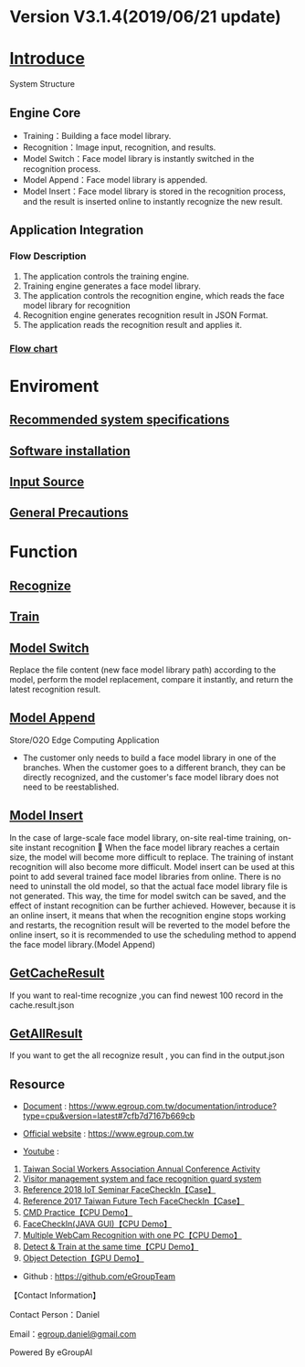# Version V3.1.4(2019/06/21 update)

# [Introduce](https://www.egroup.com.tw/documentation/introduce?type=cpu&version=latest)
System Structure
## Engine Core 
* Training：Building a face model library.
* Recognition：Image input, recognition, and results. 
* Model Switch：Face model library is instantly switched in the recognition process. 
* Model Append：Face model library is appended. 
* Model Insert：Face model library is stored in the recognition process, and the result is inserted online to instantly recognize the new result.

## Application Integration
### Flow Description
1. The application controls the training engine.
2. Training engine generates a face model library.
3. The application controls the recognition engine, which reads the face model library for recognition
4. Recognition engine generates recognition result in JSON Format.
5. The application reads the recognition result and applies it.
### [Flow chart](https://www.egroup.com.tw/documentation/introduce?type=cpu&version=latest#6d417a0b5716)

# Enviroment
## [Recommended system specifications](https://www.egroup.com.tw/documentation/introduce?type=cpu&version=latest#5efa8b707cfb7d71898f683c)
## [Software installation](https://www.egroup.com.tw/documentation/introduce?type=cpu&version=latest#8edf9ad45b8988dd)
## [Input Source](https://www.egroup.com.tw/documentation/introduce?type=cpu&version=latest#8f3851655f7150cf4f866e90)
## [General Precautions](https://www.egroup.com.tw/documentation/introduce?type=cpu&version=latest#6ce8610f4e8b9805)

# Function
## [Recognize](https://www.egroup.com.tw/documentation/recognize?type=cpu&version=latest#6d417a0b5716)

## [Train](https://www.egroup.com.tw/documentation/train?type=cpu&version=latest#6d417a0b5716) 

## [Model Switch](https://www.egroup.com.tw/documentation/model-switch?type=cpu&version=latest#4f7f752860c55883)
Replace the file content (new face model library path) according to the model, perform the model replacement, compare it instantly, and return the latest recognition result.

## [Model Append](https://www.egroup.com.tw/documentation/model-merge?type=cpu&version=latest#4f7f752860c55883)
Store/O2O Edge Computing Application
* The customer only needs to build a face model library in one of the branches. When the customer goes to a different branch, they can be directly recognized, and the customer's face model library does not need to be reestablished.

## [Model Insert](https://www.egroup.com.tw/documentation/model-insert?type=cpu&version=latest#4f7f752860c55883)
In the case of large-scale face model library, on-site real-time training, on-site instant recognition
 When the face model library reaches a certain size, the model will become more difficult to replace. The training of instant recognition will also become more difficult. Model insert can be used at this point to add several trained face model libraries from online. There is no need to uninstall the old model, so that the actual face model library file is not generated. This way, the time for model switch can be saved, and the effect of instant recognition can be further achieved. However, because it is an online insert, it means that when the recognition engine stops working and restarts, the recognition result will be reverted to the model before the online insert, so it is recommended to use the scheduling method to append the face model library.(Model Append)

## [GetCacheResult](https://www.egroup.com.tw/documentation/recognize?type=cpu&version=latest#8fa88b580020004f00750074007000750074)
If you want to real-time recognize ,you can find newest 100 record in the cache.result.json

## [GetAllResult](https://www.egroup.com.tw/documentation/recognize?type=cpu&version=latest#8fa88b580020004f00750074007000750074)
If you want to get the all recognize result , you can find in the output.json
## Resource
* [Document](https://www.egroup.com.tw/documentation/introduce?type=cpu&version=latest#7cfb7d7167b669cb) : https://www.egroup.com.tw/documentation/introduce?type=cpu&version=latest#7cfb7d7167b669cb

* [Official website](https://www.egroup.com.tw) : https://www.egroup.com.tw

* [Youtube](https://ppt.cc/f78xjx) : 
1. [Taiwan Social Workers Association Annual Conference Activity](https://www.youtube.com/watch?v=wupwnKb7RyY)
2. [Visitor management system and face recognition guard system](https://www.youtube.com/watch?v=KH2IDPDulDQ&t=24s)
3. [Reference 2018 IoT Seminar FaceCheckIn【Case】](https://www.youtube.com/watch?v=sF6U7h4f9EQ)
4. [Reference 2017 Taiwan Future Tech FaceCheckIn【Case】](https://www.youtube.com/watch?v=YdUSXfnOnAU)
5. [CMD Practice【CPU Demo】](https://www.youtube.com/watch?v=Am8SukUPVSc)
6. [FaceCheckIn(JAVA GUI)【CPU Demo】](https://www.youtube.com/watch?v=9ZV8Jjqi5SY)
7. [Multiple WebCam Recognition with one PC【CPU Demo】](https://www.youtube.com/watch?v=OC5wpANob_A)
8. [Detect & Train at the same time【CPU Demo】](https://www.youtube.com/watch?v=g9Xg2OaepHw)
9. [Object Detection【GPU Demo】](https://www.youtube.com/watch?v=H6SP5UpD2wk)

* Github : https://github.com/eGroupTeam



【Contact Information】

Contact Person：Daniel 

Email：egroup.daniel@gmail.com

Powered By eGroupAI
